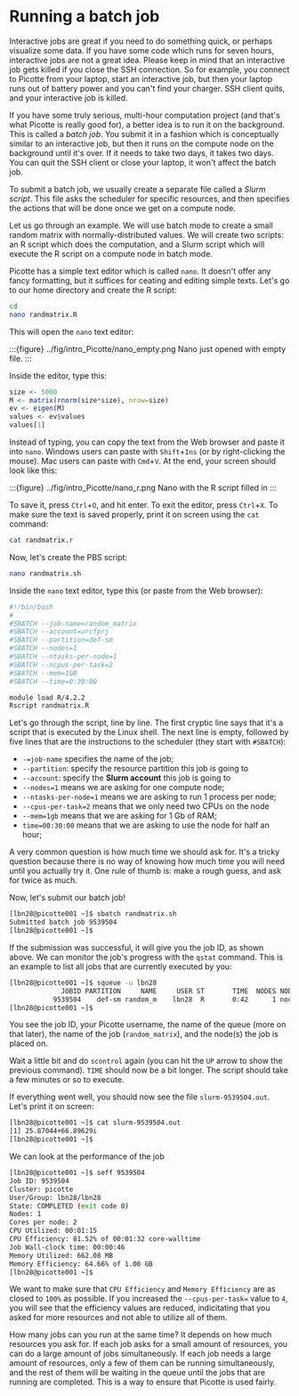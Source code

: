 # Running a batch job

Interactive jobs are great if you need to do something quick, or perhaps visualize some data. 
If you have some code which runs for seven hours, interactive jobs are not a great idea. Please 
keep in mind that an interactive job gets killed if you close the SSH connection. So for example, 
you connect to Picotte from your laptop, start an interactive job, but then your laptop runs out 
of battery power and you can't find your charger. SSH client quits, and your interactive job is killed.

If you have some truly serious, multi-hour computation project (and that's what Picotte is really 
good for), a better idea is to run it on the background. This is called a *batch job*. You submit 
it in a fashion which is conceptually similar to an interactive job, but then it runs on the compute 
node on the background until it's over. If it needs to take two days, it takes two days. You can quit 
the SSH client or close your laptop, it won't affect the batch job.

To submit a batch job, we usually create a separate file called a *Slurm script*. This file asks the 
scheduler for specific resources, and then specifies the actions that will be done once we get on a 
compute node.

Let us go through an example. We will use batch mode to create a small random matrix with 
normally-distributed values. We will create two scripts: an R script which does the computation, 
and a Slurm script which will execute the R script on a compute node in batch mode.

Picotte has a simple text editor which is called `nano`. It doesn't offer any fancy formatting, 
but it suffices for ceating and editing simple texts. Let's go to our home directory and create the 
R script:

~~~bash
cd
nano randmatrix.R
~~~

This will open the `nano` text editor:

:::{figure} ../fig/intro_Picotte/nano_empty.png
Nano just opened with empty file.
:::

Inside the editor, type this:

~~~R
size <- 5000
M <- matrix(rnorm(size*size), nrow=size)
ev <- eigen(M)
values <- ev$values
values[1]
~~~

Instead of typing, you can copy the text from the Web browser and paste it into `nano`. Windows users 
can paste with `Shift`+`Ins` (or by right-clicking the mouse). Mac users can paste with `Cmd`+`V`. At 
the end, your screen should look like this:

:::{figure} ../fig/intro_Picotte/nano_r.png
Nano with the R script filled in
:::

To save it, press `Ctrl`+`O`, and hit enter. To exit the editor, press `Ctrl`+`X`. To make sure the text is 
saved properly, print it on screen using the `cat` command:

~~~bash
cat randmatrix.r
~~~

Now, let's create the PBS script:

~~~bash
nano randmatrix.sh
~~~

Inside the `nano` text editor, type this (or paste from the Web browser):

~~~bash
#!/bin/bash
#
#SBATCH --job-name=random_matrix
#SBATCH --account=urcfprj
#SBATCH --partition=def-sm
#SBATCH --nodes=1
#SBATCH --ntasks-per-node=1
#SBATCH --ncpus-per-task=2
#SBATCH --mem=1GB
#SBATCH --time=0:30:00

module load R/4.2.2
Rscript randmatrix.R
~~~

Let's go through the script, line by line. The first cryptic line says that it's a script that is 
executed by the Linux shell. The next line is empty, followed by five lines that are the instructions 
to the scheduler (they start with `#SBATCH`):

- `-=job-name` specifies the name of the job;
- `--partition`: specify the resource partition this job is going to
- `--account`: specify the **Slurm account** this job is going to
- `--nodes=1` means we are asking for one compute node;
- `--ntasks-per-node=1` means we are asking to run 1 process per node;
- `--cpus-per-task=2` means that we only need two CPUs on the node 
- `--mem=1gb` means that we are asking for 1 Gb of RAM; 
- `time=00:30:00` means that we are asking to use the node for half an hour; 

A very common question is how much time we should ask for. It's a tricky question because 
there is no way of knowing how much time you will need until you actually try it. One rule of 
thumb is: make a rough guess, and ask for twice as much.

Now, let's submit our batch job!

~~~bash
[lbn28@picotte001 ~]$ sbatch randmatrix.sh
Submitted batch job 9539504
[lbn28@picotte001 ~]$
~~~

If the submission was successful, it will give you the job ID, as shown above. 
We can monitor the job's progress with the `qstat` command. This is an example to list 
all jobs that are currently executed by you:

~~~bash
[lbn28@picotte001 ~]$ squeue -u lbn28
             JOBID PARTITION     NAME     USER ST       TIME  NODES NODELIST(REASON)
           9539504    def-sm random_m    lbn28  R       0:42      1 node047
[lbn28@picotte001 ~]$
~~~

You see the job ID, your Picotte username, the name of the queue (more on that later), 
the name of the job (`random_matrix`), and the node(s) the job is placed on. 

Wait a little bit and do `scontrol` again (you can hit the `UP` arrow to show the previous command). 
`TIME` should now be a bit longer. The script should take a few minutes or so to execute. 

If everything went well, you should now see the file `slurm-9539504.out`. Let's print it on screen:

~~~bash
[lbn28@picotte001 ~]$ cat slurm-9539504.out
[1] 25.87044+66.89629i
[lbn28@picotte001 ~]$
~~~

We can look at the performance of the job

~~~bash
[lbn28@picotte001 ~]$ seff 9539504
Job ID: 9539504
Cluster: picotte
User/Group: lbn28/lbn28
State: COMPLETED (exit code 0)
Nodes: 1
Cores per node: 2
CPU Utilized: 00:01:15
CPU Efficiency: 81.52% of 00:01:32 core-walltime
Job Wall-clock time: 00:00:46
Memory Utilized: 662.08 MB
Memory Efficiency: 64.66% of 1.00 GB
[lbn28@picotte001 ~]$
~~~

We want to make sure that `CPU Efficiency` and `Memory Efficiency` are as closed to `100%` as 
possible. If you increased the `--cpus-per-task=` value to `4`, you will see that the 
efficiency values are reduced, indicitating that you asked for more resources and not able to 
utilize all of them. 

How many jobs can you run at the same time? It depends on how much resources you ask for. If 
each job asks for a small amount of resources, you can do a large amount of jobs simultaneously. 
If each job needs a large amount of resources, only a few of them can be running simultaneously, 
and the rest of them will be waiting in the queue until the jobs that are running are completed. 
This is a way to ensure that Picotte is used fairly.

